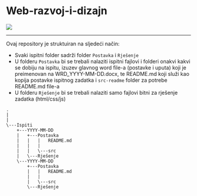 # Web-razvoj-i-dizajn

[<img src="https://discordapp.com/api/guilds/440055845552914433/widget.png" align="center">](https://discord.gg/MFzeztS)

___

Ovaj repository je struktuiran na sljedeći način: 
* Svaki ispitni folder sadrži folder `Postavka` i `Rješenje`
* U folderu `Postavka` bi se trebali nalaziti ispitni fajlovi i folderi onakvi kakvi se dobiju na ispitu, izuzev glavnog word file-a (postavke i uputa) koji je preimenovan na WRD_YYYY-MM-DD.docx, te README.md koji služi kao kopija postavke ispitnog zadatka i `src-readme` folder za potrebe README.md file-a
* U folderu `Rješenje` bi se trebali nalaziti samo fajlovi bitni za rješenje zadatka (html/css/js)


```
.
|   
|   
\---Ispiti
    +---YYYY-MM-DD
    |   +---Postavka
    |   |   |   README.md
    |   |   |   
    |   |   \---src
    |   \---Rješenje
    \---YYYY-MM-DD
        +---Postavka
        |   |   README.md
        |   |   
        |   \---src
        \---Rješenje
```